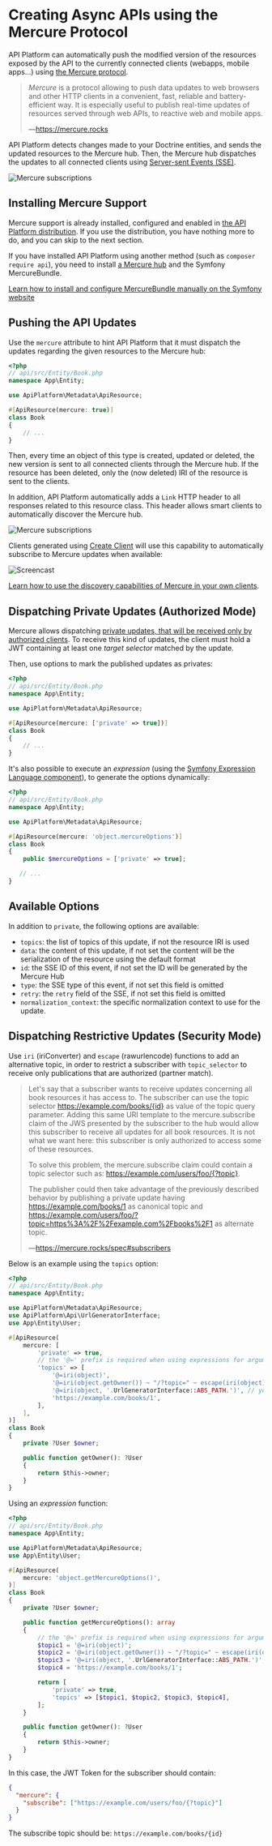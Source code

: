 # Creating Async APIs using the Mercure Protocol

API Platform can automatically push the modified version of the resources exposed by the API to the currently connected clients (webapps, mobile apps...) using [the Mercure protocol](https://mercure.rocks).

> *Mercure* is a protocol allowing to push data updates to web browsers and other HTTP clients in a convenient, fast, reliable and battery-efficient way. It is especially useful to publish real-time updates of resources served through web APIs, to reactive web and mobile apps.
>
> —<https://mercure.rocks>

API Platform detects changes made to your Doctrine entities, and sends the updated resources to the Mercure hub.
Then, the Mercure hub dispatches the updates to all connected clients using [Server-sent Events (SSE)](https://developer.mozilla.org/en-US/docs/Web/API/Server-sent_events).

![Mercure subscriptions](/images/mercure-subscriptions.png)

## Installing Mercure Support

Mercure support is already installed, configured and enabled in [the API Platform distribution](https://github.com/api-platform/api-platform).
If you use the distribution, you have nothing more to do, and you can skip to the next section.

If you have installed API Platform using another method (such as `composer require api`), you need to install [a Mercure hub](https://mercure.rocks/docs/getting-started) and the Symfony MercureBundle.

[Learn how to install and configure MercureBundle manually on the Symfony website](https://symfony.com/doc/current/mercure.html)

## Pushing the API Updates

Use the `mercure` attribute to hint API Platform that it must dispatch the updates regarding the given resources to the Mercure hub:

```php
<?php
// api/src/Entity/Book.php
namespace App\Entity;

use ApiPlatform\Metadata\ApiResource;

#[ApiResource(mercure: true)]
class Book
{
    // ...
}
```

Then, every time an object of this type is created, updated or deleted, the new version is sent to all connected clients through the Mercure hub.
If the resource has been deleted, only the (now deleted) IRI of the resource is sent to the clients.

In addition, API Platform automatically adds a `Link` HTTP header to all responses related to this resource class.
This header allows smart clients to automatically discover the Mercure hub.

![Mercure subscriptions](/images/mercure-discovery.png)

Clients generated using [Create Client](../create-client/index.md) will use this capability to automatically subscribe to Mercure updates when available:

![Screencast](../create-client/images/create-client-demo.gif)

[Learn how to use the discovery capabilities of Mercure in your own clients](https://mercure.rocks/docs/ecosystem/awesome).

## Dispatching Private Updates (Authorized Mode)

Mercure allows dispatching [private updates, that will be received only by authorized clients](https://mercure.rocks/spec#authorization).
To receive this kind of updates, the client must hold a JWT containing at least one *target selector* matched by the update.

Then, use options to mark the published updates as privates:

```php
<?php
// api/src/Entity/Book.php
namespace App\Entity;

use ApiPlatform\Metadata\ApiResource;

#[ApiResource(mercure: ['private' => true])]
class Book
{
    // ...
}
```

It's also possible to execute an *expression* (using the [Symfony Expression Language component](https://symfony.com/doc/current/components/expression_language.html)), to generate the options dynamically:

```php
<?php
// api/src/Entity/Book.php
namespace App\Entity;

use ApiPlatform\Metadata\ApiResource;

#[ApiResource(mercure: 'object.mercureOptions')]
class Book
{
    public $mercureOptions = ['private' => true];

   // ...
}
```

## Available Options

In addition to `private`, the following options are available:

* `topics`: the list of topics of this update, if not the resource IRI is used
* `data`: the content of this update, if not set the content will be the serialization of the resource using the default format
* `id`: the SSE ID of this event, if not set the ID will be generated by the Mercure Hub
* `type`: the SSE type of this event, if not set this field is omitted
* `retry`: the `retry` field of the SSE, if not set this field is omitted
* `normalization_context`: the specific normalization context to use for the update.

## Dispatching Restrictive Updates (Security Mode)

Use `iri` (iriConverter) and `escape` (rawurlencode) functions to add an alternative topic, in order to restrict a subscriber with `topic_selector` to receive only publications that are authorized (partner match).

> Let's say that a subscriber wants to receive updates concerning all book resources it has access to. The subscriber can use the topic selector <https://example.com/books/{id}> as value of the topic query parameter.
> Adding this same URI template to the mercure.subscribe claim of the JWS presented by the subscriber to the hub would allow this subscriber to receive all updates for all book resources. It is not what we want here: this subscriber is only authorized to access some of these resources.
>
> To solve this problem, the mercure.subscribe claim could contain a topic selector such as: <https://example.com/users/foo/{?topic}>.
>
> The publisher could then take advantage of the previously described behavior by publishing a private update having <https://example.com/books/1> as canonical topic and <https://example.com/users/foo/?topic=https%3A%2F%2Fexample.com%2Fbooks%2F1> as alternate topic.
>
> —<https://mercure.rocks/spec#subscribers>

Below is an example using the `topics` option:

```php
<?php
// api/src/Entity/Book.php
namespace App\Entity;

use ApiPlatform\Metadata\ApiResource;
use ApiPlatform\Api\UrlGeneratorInterface;
use App\Entity\User;

#[ApiResource(
    mercure: [
        'private' => true,
        // the '@=' prefix is required when using expressions for arguments in topics
        'topics' => [
            '@=iri(object)',
            '@=iri(object.getOwner()) ~ "/?topic=" ~ escape(iri(object))',
            '@=iri(object, '.UrlGeneratorInterface::ABS_PATH.')', // you can also change the reference type
            'https://example.com/books/1',
        ],
    ],
)]
class Book
{
    private ?User $owner;

    public function getOwner(): ?User
    {
        return $this->owner;
    }
}
```

Using an *expression* function:

```php
<?php
// api/src/Entity/Book.php
namespace App\Entity;

use ApiPlatform\Metadata\ApiResource;
use App\Entity\User;

#[ApiResource(
    mercure: 'object.getMercureOptions()',
)]
class Book
{
    private ?User $owner;

    public function getMercureOptions(): array
    {
        // the '@=' prefix is required when using expressions for arguments in topics
        $topic1 = '@=iri(object)';
        $topic2 = '@=iri(object.getOwner()) ~ "/?topic=" ~ escape(iri(object))';
        $topic3 = '@=iri(object, '.UrlGeneratorInterface::ABS_PATH.')'; // you can also change the reference type
        $topic4 = 'https://example.com/books/1';

        return [
            'private' => true,
            'topics' => [$topic1, $topic2, $topic3, $topic4],
        ];
    }

    public function getOwner(): ?User
    {
        return $this->owner;
    }
}
```

In this case, the JWT Token for the subscriber should contain:

```json
{
  "mercure": {
    "subscribe": ["https://example.com/users/foo/{?topic}"]
  }
}
```

The subscribe topic should be: `https://example.com/books/{id}`
